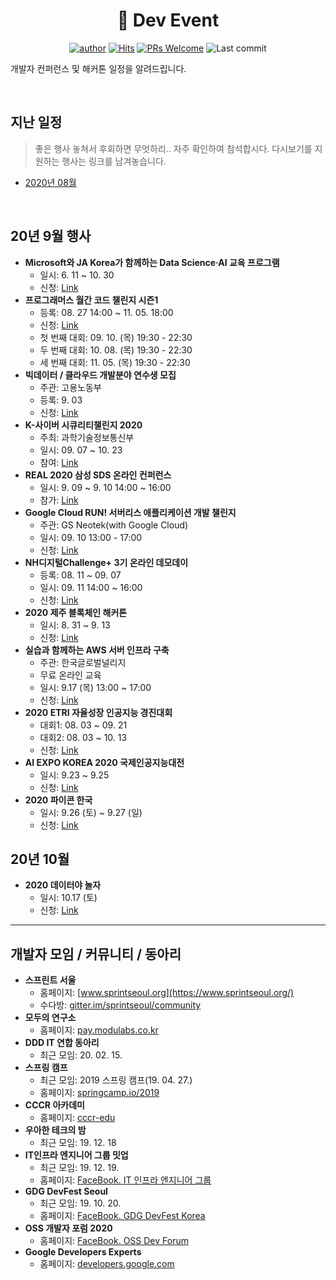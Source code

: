 
<div align=center>

<h1> 🎉 Dev Event </h1>


[![author](https://img.shields.io/badge/author-covenant-brightgreen.svg?style=flat-square)](https://covenant.tistory.com/)
[![Hits](https://hits.seeyoufarm.com/api/count/incr/badge.svg?url=https%3A%2F%2Fgithub.com%2Fbrave-people%2FDev-Event%2F&count_bg=%232DB400&title_bg=%23443731&title=Welcome%7E&edge_flat=true)](https://hits.seeyoufarm.com)
[![PRs Welcome](https://img.shields.io/badge/PRs-welcome-brightgreen.svg?style=flat-square)](https://github.com/brave-people/Dev-Event/pulls)
![Last commit](https://img.shields.io/github/last-commit/brave-people/Dev-Event?style=flat-square)

</div>

개발자 컨퍼런스 및 해커톤 일정을 알려드립니다.

<br />

## 지난 일정

> 좋은 행사 놓쳐서 후회하면 무엇하리.. 자주 확인하여 참석합시다. 다시보기를 지원하는 행사는 링크를 남겨놓습니다. 

- [2020년 08월](./2020/20_08.md)

<br />

## 20년 9월 행사

- __Microsoft와 JA Korea가 함께하는 Data Science·AI 교육 프로그램__
  - 일시: 6. 11 ~ 10. 30
  - 신청: [Link](https://www.jakorea.org/front/community/user/noticeview.do?seq=1195&board_subtype=&navDepth1=1&navDepth2=1&cPage=&searchText=)
- __프로그래머스 월간 코드 챌린지 시즌1__
  - 등록: 08. 27 14:00 ~ 11. 05. 18:00
  - 신청: [Link](https://programmers.co.kr/competitions/417/monthly-code-challenge-s1)
  - 첫 번째 대회: 09. 10. (목) 19:30 - 22:30
  - 두 번째 대회: 10. 08. (목) 19:30 - 22:30	
  - 세 번째 대회: 11. 05. (목) 19:30 - 22:30
- __빅데이터 / 클라우드 개발분야 연수생 모집__
  - 주관: 고용노동부
  - 등록: 9. 03
  - 신청: [Link](http://infocom.ssu.ac.kr/rb/?c=2/51&p=5&uid=5885)
- __K-사이버 시큐리티챌린지 2020__
  - 주최: 과학기술정보통신부
  - 일시: 09. 07 ~ 10. 23
  - 참여: [Link](https://www.k-csc2020.com/)
- __REAL 2020 삼성 SDS 온라인 컨퍼런스__
  - 일시: 9. 09 ~ 9. 10 14:00 ~ 16:00
  - 참가: [Link](http://real.samsungsds.com/)
- __Google Cloud RUN! 서버리스 애플리케이션 개발 챌린지__
  - 주관: GS Neotek(with Google Cloud)
  - 일시: 09. 10 13:00 - 17:00
  - 신청: [Link](https://events.withgoogle.com/google-cloud-boot-camp-with-gs-neotek/)
- __NH디지털Challenge+ 3기 온라인 데모데이__
  - 등록: 08. 11 ~ 09. 07
  - 일시: 09. 11 14:00 ~ 16:00
  - 신청: [Link](https://event-us.kr/nhdic/event/21186)
- __2020 제주 블록체인 해커톤__
  - 일시: 8. 31 ~ 9. 13
  - 신청: [Link](http://jjbw.io/)
- __실습과 함께하는 AWS 서버 인프라 구축__
  - 주관: 한국글로벌널리지
  - 무료 온라인 교육
  - 일시: 9.17 (목) 13:00 ~ 17:00
  - 신청: [Link](https://onoffmix.com/event/222910)
- __2020 ETRI 자율성장 인공지능 경진대회__
  - 대회1: 08. 03 ~ 09. 21
  - 대회2: 08. 03 ~ 10. 13
  - 신청: [Link](https://fashion-how.org/ETRI/index.html)
- __AI EXPO KOREA 2020 국제인공지능대전__
  - 일시: 9.23 ~ 9.25
  - 신청: [Link](http://www.aiexpo.co.kr/)
- __2020 파이콘 한국__
  - 일시: 9.26 (토) ~ 9.27 (일)
  - 신청: [Link](https://www.pycon.kr/2020/)


## 20년 10월
- __2020 데이터야 놀자__
  - 일시: 10.17 (토)
  - 신청: [Link](https://datayanolja.github.io/)


---------------
 
 ## 개발자 모임 / 커뮤니티 / 동아리
 - __스프린트 서울__
   - 홈페이지: [www.sprintseoul.org](https://www.sprintseoul.org/)
   - 수다방: [gitter.im/sprintseoul/community](https://gitter.im/sprintseoul/community)
 - __모두의 연구소__
   - 홈페이지: [pay.modulabs.co.kr](http://pay.modulabs.co.kr/)
 - __DDD IT 연합 동아리__
   - 최근 모임: 20. 02. 15.
 - __스프링 캠프__
   - 최근 모임: 2019 스프링 캠프(19. 04. 27.)
   - 홈페이지: [springcamp.io/2019](https://www.springcamp.io/2019/)
 - __CCCR 아카데미__
   - 홈페이지: [cccr-edu](https://www.cccr-edu.or.kr/main/index.jsp)
 - __우아한 테크의 밤__
   - 최근 모임: 19. 12. 18
 - __IT인프라 엔지니어 그룹 밋업__
   - 최근 모임: 19. 12. 19.
   - 홈페이지: [FaceBook. IT 인프라 엔지니어 그룹](https://www.facebook.com/groups/InfraEngineer/)
 - __GDG DevFest Seoul__
   - 최근 모임: 19. 10. 20.
   - 홈페이지: [FaceBook. GDG DevFest Korea](https://www.facebook.com/devfest.seoul.2019/)
 - __OSS 개발자 포럼 2020__
   - 홈페이지: [FaceBook. OSS Dev Forum](https://www.facebook.com/groups/ossdevforum)
 - __Google Developers Experts__
   - 홈페이지: [developers.google.com](https://developers.google.com/community/experts)